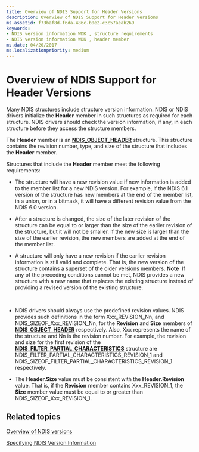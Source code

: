 ```yaml
---
title: Overview of NDIS Support for Header Versions
description: Overview of NDIS Support for Header Versions
ms.assetid: f73baf8d-f6da-486c-b0e2-c3c57aeab269
keywords:
- NDIS version information WDK , structure requirements
- NDIS version information WDK , header member
ms.date: 04/20/2017
ms.localizationpriority: medium
---
```


# Overview of NDIS Support for Header Versions





Many NDIS structures include structure version information. NDIS or NDIS drivers initialize the **Header** member in such structures as required for each structure. NDIS drivers should check the version information, if any, in each structure before they access the structure members.

The **Header** member is an [**NDIS\_OBJECT\_HEADER**](https://msdn.microsoft.com/library/windows/hardware/ff566588) structure. This structure contains the revision number, type, and size of the structure that includes the **Header** member.

Structures that include the **Header** member meet the following requirements:

-   The structure will have a new revision value if new information is added to the member list for a new NDIS version. For example, if the NDIS 6.1 version of the structure has new members at the end of the member list, in a union, or in a bitmask, it will have a different revision value from the NDIS 6.0 version.

-   After a structure is changed, the size of the later revision of the structure can be equal to or larger than the size of the earlier revision of the structure, but it will not be smaller. If the new size is larger than the size of the earlier revision, the new members are added at the end of the member list.

-   A structure will only have a new revision if the earlier revision information is still valid and complete. That is, the new version of the structure contains a superset of the older versions members.
    **Note**  If any of the preceding conditions cannot be met, NDIS provides a new structure with a new name that replaces the existing structure instead of providing a revised version of the existing structure.

     

-   NDIS drivers should always use the predefined revision values. NDIS provides such definitions in the form Xxx\_REVISION\_Nn, and NDIS\_SIZEOF\_Xxx\_REVISION\_Nn, for the **Revision** and **Size** members of [**NDIS\_OBJECT\_HEADER**](https://msdn.microsoft.com/library/windows/hardware/ff566588) respectively. Also, Xxx represents the name of the structure and Nn is the revision number. For example, the revision and size for the first revision of the [**NDIS\_FILTER\_PARTIAL\_CHARACTERISTICS**](https://msdn.microsoft.com/library/windows/hardware/ff565544) structure are NDIS\_FILTER\_PARTIAL\_CHARACTERISTICS\_REVISION\_1 and NDIS\_SIZEOF\_FILTER\_PARTIAL\_CHARACTERISTICS\_REVISION\_1 respectively.

-   The **Header.Size** value must be consistent with the **Header.Revision** value. That is, if the **Revision** member contains Xxx\_REVISION\_1, the **Size** member value must be equal to or greater than NDIS\_SIZEOF\_Xxx\_REVISION\_1.

## Related topics


[Overview of NDIS versions](overview-of-ndis-versions.md)

[Specifying NDIS Version Information](specifying-ndis-version-information.md)

 

 






